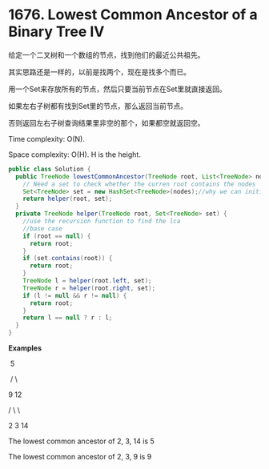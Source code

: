 # 1676. Lowest Common Ancestor of a Binary Tree IV

给定一个二叉树和一个数组的节点，找到他们的最近公共祖先。

其实思路还是一样的，以前是找两个，现在是找多个而已。

用一个Set来存放所有的节点，然后只要当前节点在Set里就直接返回。

如果左右子树都有找到Set里的节点，那么返回当前节点。

否则返回左右子树查询结果里非空的那个，如果都空就返回空。

Time complexity: O(N).

Space complexity: O(H). H is the height.

```java
public class Solution {
  public TreeNode lowestCommonAncestor(TreeNode root, List<TreeNode> nodes) {
    // Need a set to check whether the curren root contains the nodes
    Set<TreeNode> set = new HashSet<TreeNode>(nodes);//why we can initiate like this?
    return helper(root, set);
  }
  private TreeNode helper(TreeNode root, Set<TreeNode> set) {
    //use the recursion function to find the lca
    //base case
    if (root == null) {
      return root;
    }
    if (set.contains(root)) {
      return root;
    }
    TreeNode l = helper(root.left, set);
    TreeNode r = helper(root.right, set);
    if (l != null && r != null) {
      return root;
    }
    return l == null ? r : l;
  }
}
```

**Examples**

​    5

​    /  \

   9   12

  /  \    \

 2   3    14

The lowest common ancestor of 2, 3, 14 is 5

The lowest common ancestor of 2, 3, 9 is 9